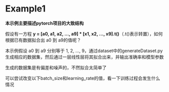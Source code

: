 **Example1**
================================
**本示例主要描述pytorch项目的大致结构**

假设有一方程 **y = [a0, a1, a2, ..., a9] * [x1, x2, ..., x9].t()**（.t()表示转置），如何根据已有数据拟合出 a0 到 a9的值呢？

本示例假设 a0 到 a9 分别等于 1, 2, ..., 9，通过dataset中的generateDataset.py生成相应的数据集，然后通过一层线性层将其拟合出来，并输出准确率和模型参数

生成的数据集是有偏差和噪声的，不然拟合太简单了

可以尝试改变以下batch_size和learning_rate的值，看一下训练过程会发生什么情况
